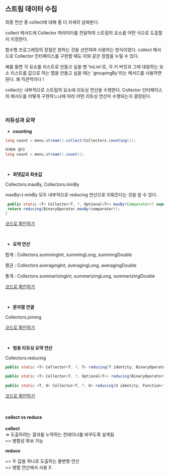 ## 스트림 데이터 수집

최종 연산 중 collect에 대해 좀 더 자세히 살펴본다. 

collect 메서드에 Collector 파라미터를 전달하여 스트림의 요소를 어떤 식으로 도출할지 지정한다. 

함수형 프로그래밍의 장점은 원하는 것을 선언하여 사용하는 방식이었다. 
collect 메서드로 Collector 인터페이스를 구현할 때도 이와 같은 장점을 누릴 수 있다. 

예를 들면 각 요소를 리스트로 만들고 싶을 땐 'toList'로, 
각 키 버킷과 그에 대응하는 요소 리스트를 값으로 하는 맵을 만들고 싶을 때는 'groupingBy'라는 메서드를 사용하면 된다. 꽤 직관적이다 !

collect는 내부적으로 스트림의 요소에 리듀싱 연산을 수행한다. Collector 인터페이스의 메서드를 어떻게 구현하느냐에 따라 어떤 리듀싱 연산이 수행되는지 결정된다. 

<br>

### 리듀싱과 요약

- **counting**

```java
long count = menu.stream().collect(Collectors.counting());

아래와 같다
long count = menu.stream().count();
```

<br>

- **최댓값과 최솟값**

Collectors.maxBy, Collectors.minBy

maxBy나 minBy 모두 내부적으로 reducing 연산으로 이뤄진다는 것을 알 수 있다.

```java
 public static <T> Collector<T, ?, Optional<T>> maxBy(Comparator<? super T> comparator) {
 return reducing(BinaryOperator.maxBy(comparator));
}
```

[코드로 확인하기](CollectMinMax.java)

<br>

- **요약 연산**

합계 : Collectors.summingInt, summingLong, summingDouble

평균 : Collectors.averagingInt, averagingLong, averagingDouble

통계 : Collectors.summarizingInt, summarizingLong, summarizingDouble


[코드로 확인하기](CollectSumming.java)


<br>

- **문자열 연결**

Collectors.joining

[코드로 확인하기](CollectJoining.java)

<br>

- **범용 리듀싱 요약 연산**

Collectors.reducing

```java
public static <T> Collector<T, ?, T> reducing(T identity, BinaryOperator<T> op)

public static <T> Collector<T, ?, Optional<T>> reducing(BinaryOperator<T> op)
  
public static <T, U> Collector<T, ?, U> reducing(U identity, Function<? super T, ? extends U> mapper, BinaryOperator<U> op) 
```

[코드로 확인하기](CollectReducing.java)

<br>

#### collect vs reduce

**collect**  
=> 도출하려는 결과를 누적하는 컨테이너를 바꾸도록 설계됨 <br>
=> 병렬성 확보 가능



**reduce** 

=> 두 값을 하나로 도출하는 불변형 연산 <br>
=> 병렬 연산에서 사용 X <br>

